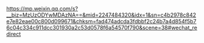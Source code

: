 https://mp.weixin.qq.com/s?__biz=MzUzODYwMDAzNA==&mid=2247484320&idx=1&sn=c4b2978c842e7e82eae00c800d099671&chksm=fad474adcda3fdbbf2c24b7a4d854f5b76c04c334c911dcc301930a2c53d0578f6a54570f790&scene=38#wechat_redirect